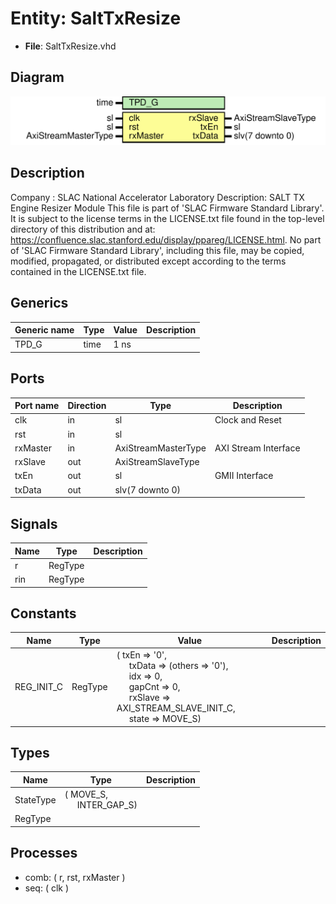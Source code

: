 # Entity: SaltTxResize

- **File**: SaltTxResize.vhd
## Diagram

![Diagram](SaltTxResize.svg "Diagram")
## Description

Company    : SLAC National Accelerator Laboratory
Description: SALT TX Engine Resizer Module
This file is part of 'SLAC Firmware Standard Library'.
It is subject to the license terms in the LICENSE.txt file found in the
top-level directory of this distribution and at:
   https://confluence.slac.stanford.edu/display/ppareg/LICENSE.html.
No part of 'SLAC Firmware Standard Library', including this file,
may be copied, modified, propagated, or distributed except according to
the terms contained in the LICENSE.txt file.
## Generics

| Generic name | Type | Value | Description |
| ------------ | ---- | ----- | ----------- |
| TPD_G        | time | 1 ns  |             |
## Ports

| Port name | Direction | Type                | Description          |
| --------- | --------- | ------------------- | -------------------- |
| clk       | in        | sl                  | Clock and Reset      |
| rst       | in        | sl                  |                      |
| rxMaster  | in        | AxiStreamMasterType | AXI Stream Interface |
| rxSlave   | out       | AxiStreamSlaveType  |                      |
| txEn      | out       | sl                  | GMII Interface       |
| txData    | out       | slv(7 downto 0)     |                      |
## Signals

| Name | Type    | Description |
| ---- | ------- | ----------- |
| r    | RegType |             |
| rin  | RegType |             |
## Constants

| Name       | Type    | Value                                                                                                                                                                                                                                                                                                                                                     | Description |
| ---------- | ------- | --------------------------------------------------------------------------------------------------------------------------------------------------------------------------------------------------------------------------------------------------------------------------------------------------------------------------------------------------------- | ----------- |
| REG_INIT_C | RegType |  (       txEn    => '0',<br><span style="padding-left:20px">       txData  => (others => '0'),<br><span style="padding-left:20px">       idx     => 0,<br><span style="padding-left:20px">       gapCnt  => 0,<br><span style="padding-left:20px">       rxSlave => AXI_STREAM_SLAVE_INIT_C,<br><span style="padding-left:20px">       state   => MOVE_S) |             |
## Types

| Name      | Type                                                        | Description |
| --------- | ----------------------------------------------------------- | ----------- |
| StateType | ( MOVE_S,<br><span style="padding-left:20px"> INTER_GAP_S)  |             |
| RegType   |                                                             |             |
## Processes
- comb: ( r, rst, rxMaster )
- seq: ( clk )
